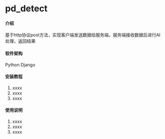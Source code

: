# pd_detect

#### 介绍
 基于http协议post方法，实现客户端发送数据给服务端，服务端接收数据后进行AI处理，返回结果

#### 软件架构
Python
Django

#### 安装教程

1.  xxxx
2.  xxxx
3.  xxxx

#### 使用说明

1.  xxxx
2.  xxxx
3.  xxxx

